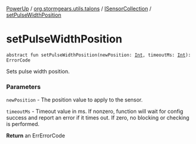 [PowerUp](../../index.md) / [org.stormgears.utils.talons](../index.md) / [ISensorCollection](index.md) / [setPulseWidthPosition](./set-pulse-width-position.md)

# setPulseWidthPosition

`abstract fun setPulseWidthPosition(newPosition: `[`Int`](https://kotlinlang.org/api/latest/jvm/stdlib/kotlin/-int/index.html)`, timeoutMs: `[`Int`](https://kotlinlang.org/api/latest/jvm/stdlib/kotlin/-int/index.html)`): ErrorCode`

Sets pulse width position.

### Parameters

`newPosition` - The position value to apply to the sensor.

`timeoutMs` - Timeout value in ms. If nonzero, function will wait for
config success and report an error if it times out.
If zero, no blocking or checking is performed.

**Return**
an ErrErrorCode


